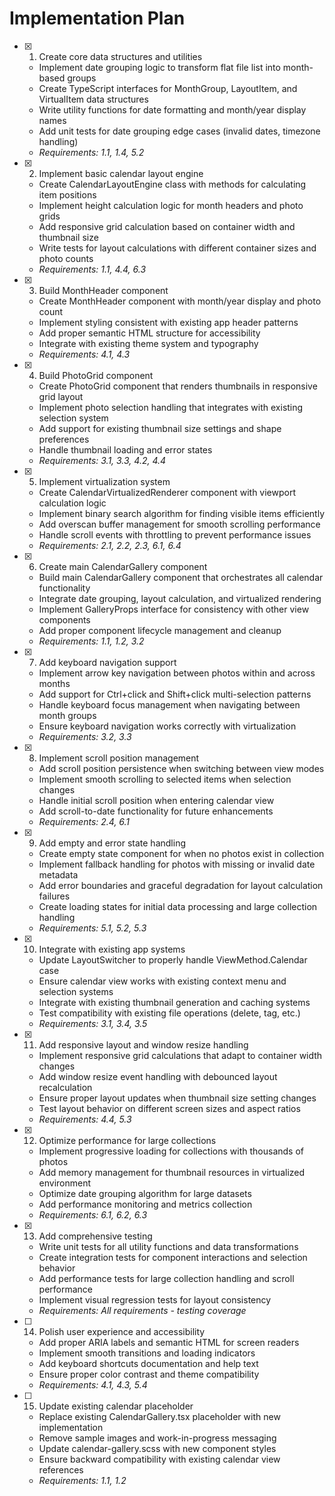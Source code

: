 # Implementation Plan

- [x] 1. Create core data structures and utilities

  - Implement date grouping logic to transform flat file list into month-based groups
  - Create TypeScript interfaces for MonthGroup, LayoutItem, and VirtualItem data structures
  - Write utility functions for date formatting and month/year display names
  - Add unit tests for date grouping edge cases (invalid dates, timezone handling)
  - _Requirements: 1.1, 1.4, 5.2_

- [x] 2. Implement basic calendar layout engine

  - Create CalendarLayoutEngine class with methods for calculating item positions
  - Implement height calculation logic for month headers and photo grids
  - Add responsive grid calculation based on container width and thumbnail size
  - Write tests for layout calculations with different container sizes and photo counts
  - _Requirements: 1.1, 4.4, 6.3_

- [x] 3. Build MonthHeader component

  - Create MonthHeader component with month/year display and photo count
  - Implement styling consistent with existing app header patterns
  - Add proper semantic HTML structure for accessibility
  - Integrate with existing theme system and typography
  - _Requirements: 4.1, 4.3_

- [x] 4. Build PhotoGrid component

  - Create PhotoGrid component that renders thumbnails in responsive grid layout
  - Implement photo selection handling that integrates with existing selection system
  - Add support for existing thumbnail size settings and shape preferences
  - Handle thumbnail loading and error states
  - _Requirements: 3.1, 3.3, 4.2, 4.4_

- [x] 5. Implement virtualization system

  - Create CalendarVirtualizedRenderer component with viewport calculation logic
  - Implement binary search algorithm for finding visible items efficiently
  - Add overscan buffer management for smooth scrolling performance
  - Handle scroll events with throttling to prevent performance issues
  - _Requirements: 2.1, 2.2, 2.3, 6.1, 6.4_

- [x] 6. Create main CalendarGallery component

  - Build main CalendarGallery component that orchestrates all calendar functionality
  - Integrate date grouping, layout calculation, and virtualized rendering
  - Implement GalleryProps interface for consistency with other view components
  - Add proper component lifecycle management and cleanup
  - _Requirements: 1.1, 1.2, 3.2_

- [x] 7. Add keyboard navigation support

  - Implement arrow key navigation between photos within and across months
  - Add support for Ctrl+click and Shift+click multi-selection patterns
  - Handle keyboard focus management when navigating between month groups
  - Ensure keyboard navigation works correctly with virtualization
  - _Requirements: 3.2, 3.3_

- [x] 8. Implement scroll position management

  - Add scroll position persistence when switching between view modes
  - Implement smooth scrolling to selected items when selection changes
  - Handle initial scroll position when entering calendar view
  - Add scroll-to-date functionality for future enhancements
  - _Requirements: 2.4, 6.1_

- [x] 9. Add empty and error state handling

  - Create empty state component for when no photos exist in collection
  - Implement fallback handling for photos with missing or invalid date metadata
  - Add error boundaries and graceful degradation for layout calculation failures
  - Create loading states for initial data processing and large collection handling
  - _Requirements: 5.1, 5.2, 5.3_

- [x] 10. Integrate with existing app systems

  - Update LayoutSwitcher to properly handle ViewMethod.Calendar case
  - Ensure calendar view works with existing context menu and selection systems
  - Integrate with existing thumbnail generation and caching systems
  - Test compatibility with existing file operations (delete, tag, etc.)
  - _Requirements: 3.1, 3.4, 3.5_

- [x] 11. Add responsive layout and window resize handling

  - Implement responsive grid calculations that adapt to container width changes
  - Add window resize event handling with debounced layout recalculation
  - Ensure proper layout updates when thumbnail size setting changes
  - Test layout behavior on different screen sizes and aspect ratios
  - _Requirements: 4.4, 5.3_

- [x] 12. Optimize performance for large collections

  - Implement progressive loading for collections with thousands of photos
  - Add memory management for thumbnail resources in virtualized environment
  - Optimize date grouping algorithm for large datasets
  - Add performance monitoring and metrics collection
  - _Requirements: 6.1, 6.2, 6.3_

- [x] 13. Add comprehensive testing

  - Write unit tests for all utility functions and data transformations
  - Create integration tests for component interactions and selection behavior
  - Add performance tests for large collection handling and scroll performance
  - Implement visual regression tests for layout consistency
  - _Requirements: All requirements - testing coverage_

- [ ] 14. Polish user experience and accessibility

  - Add proper ARIA labels and semantic HTML for screen readers
  - Implement smooth transitions and loading indicators
  - Add keyboard shortcuts documentation and help text
  - Ensure proper color contrast and theme compatibility
  - _Requirements: 4.1, 4.3, 5.4_

- [ ] 15. Update existing calendar placeholder
  - Replace existing CalendarGallery.tsx placeholder with new implementation
  - Remove sample images and work-in-progress messaging
  - Update calendar-gallery.scss with new component styles
  - Ensure backward compatibility with existing calendar view references
  - _Requirements: 1.1, 1.2_
